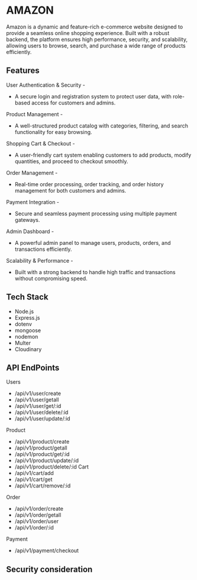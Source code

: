 
# AMAZON

Amazon is a dynamic and feature-rich e-commerce website designed to provide a seamless online shopping experience. Built with a robust backend, the platform ensures high performance, security, and scalability, allowing users to browse, search, and purchase a wide range of products efficiently. 

## Features
 User Authentication & Security -
   -  A secure login and registration system to protect user data, with role-based access for customers and admins.

 Product Management -
   -  A well-structured product catalog with categories, filtering, and search functionality for easy browsing.

 Shopping Cart & Checkout -
   -  A user-friendly cart system enabling customers to add products, modify quantities, and proceed to checkout smoothly.

 Order Management - 
   -  Real-time order processing, order tracking, and order history management for both customers and admins.

 Payment Integration -
   -  Secure and seamless payment processing using multiple payment gateways.

 Admin Dashboard - 
   -  A powerful admin panel to manage users, products, orders, and transactions efficiently.

 Scalability & Performance - 
   -  Built with a strong backend to handle high traffic and transactions without compromising speed.

## Tech Stack
 - Node.js
 - Express.js
 - dotenv 
 - mongoose
 - nodemon
 - Multer
 - Cloudinary

## API EndPoints  
Users
- /api/v1/user/create
- /api/v1/user/getall
- /api/v1/user/get/:id
- /api/v1/user/delete/:id
- /api/v1/user/update/:id 

Product
- /api/v1/product/create
-	/api/v1/product/getall	
-	/api/v1/product/get/:id
- /api/v1/product/update/:id
- /api/v1/product/delete/:id
Cart 
- /api/v1/cart/add	
-	/api/v1/cart/get	
- /api/v1/cart/remove/:id

Order
- /api/v1/order/create	
-	/api/v1/order/getall	
- /api/v1/order/user	
-	/api/v1/order/:id

Payment
- /api/v1/payment/checkout





## Security consideration 
